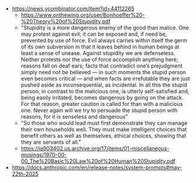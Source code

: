 - https://news.ycombinator.com/item?id=44112265
	- https://www.onthewing.org/user/Bonhoeffer%20-%20Theory%20of%20Stupidity.pdf
	- "Stupidity is a more dangerous enemy of the good than malice. One may protest against evil; it can be exposed and, if need be, prevented by use of force. Evil always carries within itself the germ of its own subversion in that it leaves behind in human beings at least a sense of unease. Against stupidity we are defenseless. Neither protests nor the use of force accomplish anything here; reasons fall on deaf ears; facts that contradict one’s prejudgment simply need not be believed — in such moments the stupid person even becomes critical — and when facts are irrefutable they are just pushed aside as inconsequential, as incidental. In all this the stupid person, in contrast to the malicious one, is utterly self-satisfied and, being easily irritated, becomes dangerous by going on the attack. For that reason, greater caution is called for than with a malicious one. Never again will we try to persuade the stupid person with reasons, for it is senseless and dangerous"
	- "So those who would lead must first demonstrate they can manage their own households well. They must make intelligent choices that benefit others as well as themselves, ethical choices, showing that they are servants of all."
	- https://ia903402.us.archive.org/17/items/01-miscellaneous-musings/1970-00-00_The%20Basic%20Law%20of%20Human%20Stupidity.pdf
- https://docs.anthropic.com/en/release-notes/system-prompts#may-22th-2025